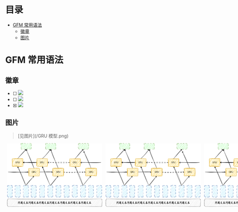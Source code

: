 # 目录
- [GFM 常用语法](#gfm-常用语法)
  - [徽章](#徽章)
  - [图片](#图片)

# GFM 常用语法

## 徽章
- [ ] <img src="https://img.shields.io/badge/GFM-文字-ff5722.svg?colorB=00CD00" />
- [ ] <img src="https://img.shields.io/badge/GFM-表格-ff5722.svg?colorB=ff69b4" />
- [x] <img src="https://img.shields.io/badge/GFM-图片-ff5722.svg?colorB=FFB6C1&" />

## 图片
> [见图片](/GRU 模型.png)
<div align="center" style="display:flex">
<img hspace="5px" width="300px" height="200px" src="/GRU 模型.png" />
<img hspace="5px" width="300px" height="200px" src="/GRU 模型.png" />
<img hspace="5px" width="300px" height="200px" src="/GRU 模型.png" />
</div>

